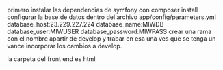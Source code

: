 primero instalar las dependencias de symfony con composer install
configurar la base de datos dentro del archivo app/config/parameters.yml
database_host:23.229.227.224
database_name:MIWDB 
database_user:MIWUSER
database_password:MIWPASS
crear una rama con el nombre apartir de develop y trabar en esa una ves que se tenga un vance incorporar los
cambios a develop.

la carpeta del front end es html
